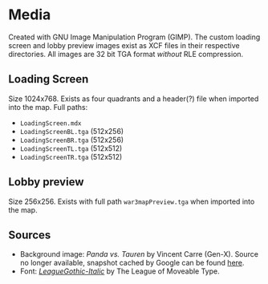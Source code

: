 # Media

Created with GNU Image Manipulation Program (GIMP). The custom loading screen and lobby preview images exist as XCF files in their respective directories. All images are 32 bit TGA format _without_ RLE compression.

## Loading Screen

Size 1024x768. Exists as four quadrants and a header(?) file when imported into the map. Full paths:

- `LoadingScreen.mdx`
- `LoadingScreenBL.tga` (512x256)
- `LoadingScreenBR.tga` (512x256)
- `LoadingScreenTL.tga` (512x512)
- `LoadingScreenTR.tga` (512x512)

## Lobby preview

Size 256x256. Exists with full path `war3mapPreview.tga` when imported into the map.

## Sources

- Background image: _Panda vs. Tauren_ by Vincent Carre (Gen-X). Source no longer available, snapshot cached by Google can be found [here](http://webcache.googleusercontent.com/search?q=cache:3Kcu-IVZL1AJ:eu.battle.net/wow/en/media/fanart/%3Fview%3Dfanart-0106%26keywords%3Drace.panda+&cd=13&hl=sv&ct=clnk&gl=se). 
- Font: [_LeagueGothic-Italic_](https://www.ffonts.net/LeagueGothic-Italic.font) by The League of Moveable Type.
